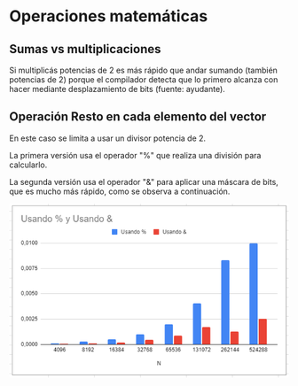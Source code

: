 # Operaciones matemáticas

## Sumas vs multiplicaciones
Si multiplicás potencias de 2 es más rápido que andar sumando (también potencias de 2) porque el compilador detecta que lo primero alcanza con hacer mediante desplazamiento de bits (fuente: ayudante).

## Operación Resto en cada elemento del vector
En este caso se limita a usar un divisor potencia de 2. 

La primera versión usa el operador "%" que realiza una división para calcularlo. 

La segunda versión usa el operador "&" para aplicar una máscara de bits, que es mucho más rápido, como se observa a continuación.

![](./P1-E4-C.png)
